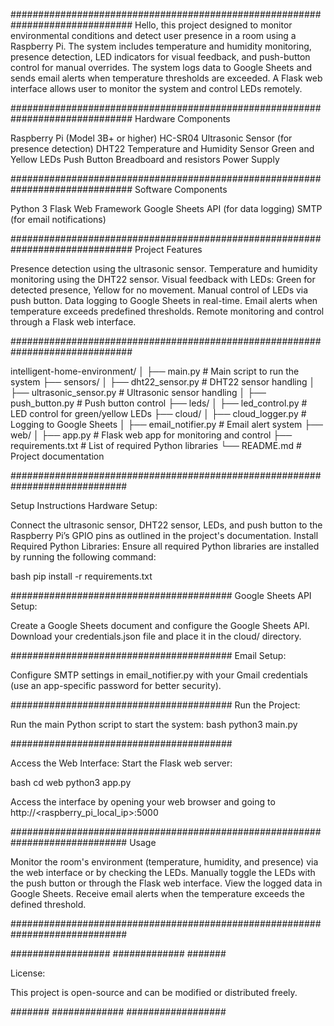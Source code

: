 ##############################################################################
Hello, this project designed to monitor environmental conditions and detect user presence in a room using a Raspberry Pi. 
The system includes temperature and humidity monitoring, presence detection, LED indicators for visual feedback, 
and push-button control for manual overrides. The system logs data to Google Sheets and sends email alerts when 
temperature thresholds are exceeded. A Flask web interface allows user to monitor the system and control LEDs remotely.

##############################################################################
Hardware Components

Raspberry Pi (Model 3B+ or higher)
HC-SR04 Ultrasonic Sensor (for presence detection)
DHT22 Temperature and Humidity Sensor
Green and Yellow LEDs
Push Button
Breadboard and resistors
Power Supply

##############################################################################
Software Components

Python 3
Flask Web Framework
Google Sheets API (for data logging)
SMTP (for email notifications)

##############################################################################
Project Features

Presence detection using the ultrasonic sensor.
Temperature and humidity monitoring using the DHT22 sensor.
Visual feedback with LEDs: Green for detected presence, Yellow for no movement.
Manual control of LEDs via push button.
Data logging to Google Sheets in real-time.
Email alerts when temperature exceeds predefined thresholds.
Remote monitoring and control through a Flask web interface.

##############################################################################

intelligent-home-environment/
│
├── main.py                       # Main script to run the system
├── sensors/
│   ├── dht22_sensor.py           # DHT22 sensor handling
│   ├── ultrasonic_sensor.py      # Ultrasonic sensor handling
│   ├── push_button.py            # Push button control
├── leds/
│   ├── led_control.py            # LED control for green/yellow LEDs
├── cloud/
│   ├── cloud_logger.py           # Logging to Google Sheets
│   ├── email_notifier.py         # Email alert system
├── web/
│   ├── app.py                    # Flask web app for monitoring and control
├── requirements.txt              # List of required Python libraries
└── README.md                     # Project documentation

#############################################################################

Setup Instructions
Hardware Setup:

Connect the ultrasonic sensor, DHT22 sensor, LEDs, and push button to the Raspberry Pi’s GPIO pins as outlined in the project's documentation.
Install Required Python Libraries: Ensure all required Python libraries are installed by running the following command:

bash
pip install -r requirements.txt

########################################
Google Sheets API Setup:

Create a Google Sheets document and configure the Google Sheets API.
Download your credentials.json file and place it in the cloud/ directory.

########################################
Email Setup:

Configure SMTP settings in email_notifier.py with your Gmail credentials (use an app-specific password for better security).

########################################
Run the Project:

Run the main Python script to start the system:
bash
python3 main.py

########################################

Access the Web Interface:
Start the Flask web server:

bash
cd web
python3 app.py

Access the interface by opening your web browser and going to http://<raspberry_pi_local_ip>:5000

#############################################################################
Usage

Monitor the room's environment (temperature, humidity, and presence) via the web interface or by checking the LEDs.
Manually toggle the LEDs with the push button or through the Flask web interface.
View the logged data in Google Sheets.
Receive email alerts when the temperature exceeds the defined threshold.

#############################################################################

##################
#############
#######

License:

This project is open-source and can be modified or distributed freely.

#######
#############
##################

